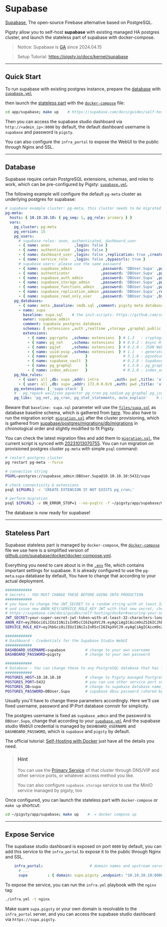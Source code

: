 # Supabase

[Supabase](https://supabase.com/), The open-source Firebase alternative based on PostgreSQL.

Pigsty allow you to self-host **supabase** with existing managed HA postgres cluster, and launch the stateless part of supabase with docker-compose.

> Notice: Supabase is [GA](https://supabase.com/ga) since 2024.04.15

> Setup Tutorial: https://pigsty.io/docs/kernel/supabase

-----------------------

## Quick Start

To run supabase with existing postgres instance, prepare the [database](#database) with [`supabase.yml`](https://github.com/Vonng/pigsty/blob/master/conf/sample/supabase.yml)

then launch the [stateless part](#stateless-part) with the [`docker-compose`](docker-compose.yml) file:

```bash
cd app/supabase; make up    # https://supabase.com/docs/guides/self-hosting/docker
```

Then you can access the supabase studio dashboard via `http://<admin_ip>:8000` by default, the default dashboard username is `supabase` and password is `pigsty`.

You can also configure the `infra_portal` to expose the WebUI to the public through Nginx and SSL.



-----------------------

## Database

Supabase require certain PostgreSQL extensions, schemas, and roles to work, which can be pre-configured by Pigsty: [`supabase.yml`](https://github.com/Vonng/pigsty/blob/master/conf/sample/supabase.yml).

The following example will configure the default `pg-meta` cluster as underlying postgres for supabase:

```yaml
# supabase example cluster: pg-meta, this cluster needs to be migrated with ~/pigsty/app/supabase/migration.sql :
pg-meta:
  hosts: { 10.10.10.10: { pg_seq: 1, pg_role: primary } }
  vars:
    pg_cluster: pg-meta
    pg_version: 15
    pg_users:
      # supabase roles: anon, authenticated, dashboard_user
      - { name: anon           ,login: false }
      - { name: authenticated  ,login: false }
      - { name: dashboard_user ,login: false ,replication: true ,createdb: true ,createrole: true }
      - { name: service_role   ,login: false ,bypassrls: true }
      # supabase users: please use the same password
      - { name: supabase_admin             ,password: 'DBUser.Supa' ,pgbouncer: true ,inherit: true   ,superuser: true ,replication: true ,createdb: true ,createrole: true ,bypassrls: true }
      - { name: authenticator              ,password: 'DBUser.Supa' ,pgbouncer: true ,inherit: false  ,roles: [ authenticated ,anon ,service_role ] }
      - { name: supabase_auth_admin        ,password: 'DBUser.Supa' ,pgbouncer: true ,inherit: false  ,createrole: true }
      - { name: supabase_storage_admin     ,password: 'DBUser.Supa' ,pgbouncer: true ,inherit: false  ,createrole: true ,roles: [ authenticated ,anon ,service_role ] }
      - { name: supabase_functions_admin   ,password: 'DBUser.Supa' ,pgbouncer: true ,inherit: false  ,createrole: true }
      - { name: supabase_replication_admin ,password: 'DBUser.Supa' ,replication: true }
      - { name: supabase_read_only_user    ,password: 'DBUser.Supa' ,bypassrls: true ,roles: [ pg_read_all_data ] }
    pg_databases:
      - { name: meta ,baseline: cmdb.sql ,comment: pigsty meta database ,schemas: [ pigsty ]} # the pigsty cmdb, optional
      - name: supa
        baseline: supa.sql    # the init-scripts: https://github.com/supabase/postgres/tree/develop/migrations/db/init-scripts
        owner: supabase_admin
        comment: supabase postgres database
        schemas: [ extensions ,auth ,realtime ,storage ,graphql_public ,supabase_functions ,_analytics ,_realtime ]
        extensions:
          - { name: pgcrypto  ,schema: extensions  } # 1.3   : cryptographic functions
          - { name: pg_net    ,schema: extensions  } # 0.9.2 : Async HTTP
          - { name: pgjwt     ,schema: extensions  } # 0.2.0 : JSON Web Token API for Postgresql
          - { name: uuid-ossp ,schema: extensions  } # 1.1   : generate universally unique identifiers (UUIDs)
          - { name: pgsodium        }                # 3.1.8 : pgsodium is a modern cryptography library for Postgres.
          - { name: supabase_vault  }                # 0.2.8 : Supabase Vault Extension
          - { name: pg_graphql      }                # 1.3.0 : pg_graphql: GraphQL support
          - { name: index_advisor   }                # 0.2.0 : index_advisor Query Index Advisor
    pg_hba_rules:
      - { user: all ,db: supa ,addr: intra       ,auth: pwd ,title: 'allow supa database access from intranet'}
      - { user: all ,db: supa ,addr: 172.0.0.0/8 ,auth: pwd ,title: 'allow supa database access from docker network'}
    pg_extensions: [ 'supa-stack' ]
    # - pg_repack wal2json pgvector pg_cron pg_sodium pg_graphql pg_jsonschema wrappers vault pgjwt pg_net pgsql_http supautils index_advisor
    pg_libs: 'pg_net, pg_cron, pg_stat_statements, auto_explain'    # add pg_net to shared_preload_libraries
```

Beware that `baseline: supa.sql` parameter will use the [`files/supa.sql`](https://github.com/Vonng/pigsty/blob/master/files/supa.sql) as database baseline schema, which is gathered from [here](https://github.com/supabase/postgres/tree/develop/migrations/db/init-scripts).
You also have to run the migration script: [`migration.sql`](migration.sql) after the cluster provisioning, which is gathered from [supabase/postgres/migrations/db/migrations](https://github.com/supabase/postgres/tree/develop/migrations/db/migrations) in chronological order and slightly modified to fit Pigsty.

You can check the latest migration files and add them to [`migration.sql`](migration.sqlc), the current script is synced with [20231013070755](https://github.com/supabase/postgres/blob/develop/migrations/db/migrations/20231013070755_grant_authenticator_to_supabase_storage_admin.sql).
You can run migration on provisioned postgres cluster `pg-meta` with simple `psql` command: 

```bash
# restart postgres cluster
pg restart pg-meta --force

# connection string
PGURL=postgres://supabase_admin:DBUser.Supa@10.10.10.10:5432/supa

# check connectivity & extensions
psql ${PGURL} -c 'CREATE EXTENSION IF NOT EXISTS pg_cron;'

# perform migration
psql ${PGURL} -v ON_ERROR_STOP=1 --no-psqlrc -f ~/pigsty/app/supabase/migration.sql
```

The database is now ready for supabase!



-----------------------

## Stateless Part

Supabase stateless part is managed by `docker-compose`, the [`docker-compose`](docker-compose.yml) file we use here is a simplified version of [github.com/supabase/docker/docker-compose.yml](https://github.com/supabase/supabase/blob/master/docker/docker-compose.yml).

Everything you need to care about is in the [`.env`](.env) file, which contains important settings for supabase. It is already configured to use the `pg-meta`.`supa` database by default, You have to change that according to your actual deployment. 

```bash
############
# Secrets - YOU MUST CHANGE THESE BEFORE GOING INTO PRODUCTION
############
# you have to change the JWT_SECRET to a random string with at least 32 characters long
# and issue new ANON_KEY/SERVICE_ROLE_KEY JWT with that new secret, check the tutorial:
# https://supabase.com/docs/guides/self-hosting/docker#securing-your-services
JWT_SECRET=your-super-secret-jwt-token-with-at-least-32-characters-long
ANON_KEY=eyJhbGciOiJIUzI1NiIsInR5cCI6IkpXVCJ9.eyAgCiAgICAicm9sZSI6ICJhbm9uIiwKICAgICJpc3MiOiAic3VwYWJhc2UtZGVtbyIsCiAgICAiaWF0IjogMTY0MTc2OTIwMCwKICAgICJleHAiOiAxNzk5NTM1NjAwCn0.dc_X5iR_VP_qT0zsiyj_I_OZ2T9FtRU2BBNWN8Bu4GE
SERVICE_ROLE_KEY=eyJhbGciOiJIUzI1NiIsInR5cCI6IkpXVCJ9.eyAgCiAgICAicm9sZSI6ICJzZXJ2aWNlX3JvbGUiLAogICAgImlzcyI6ICJzdXBhYmFzZS1kZW1vIiwKICAgICJpYXQiOiAxNjQxNzY5MjAwLAogICAgImV4cCI6IDE3OTk1MzU2MDAKfQ.DaYlNEoUrrEn2Ig7tqibS-PHK5vgusbcbo7X36XVt4Q

############
# Dashboard - Credentials for the Supabase Studio WebUI
############
DASHBOARD_USERNAME=supabase         # change to your own username
DASHBOARD_PASSWORD=pigsty           # change to your own password

############
# Database - You can change these to any PostgreSQL database that has logical replication enabled.
############
POSTGRES_HOST=10.10.10.10           # change to Pigsty managed PostgreSQL cluster/instance VIP/IP/Hostname
POSTGRES_PORT=5432                  # you can use other service port such as 5433, 5436, 6432, etc...
POSTGRES_DB=supa                    # change to supabase database name, `supa` by default in pigsty
POSTGRES_PASSWORD=DBUser.Supa       # supabase dbsu password (shared by multiple supabase biz users)
```

Usually you'll have to change these parameters accordingly. Here we'll use fixed username, password and IP:Port database connstr for simplicity.

The postgres username is fixed as `supabase_admin` and the password is `DBUser.Supa`, change that according to your [`supabase.yml`](https://github.com/Vonng/pigsty/blob/master/conf/sample/supabase.yml#L43)
And the supabase studio WebUI credential is managed by `DASHBOARD_USERNAME` and `DASHBOARD_PASSWORD`, which is `supabase` and `pigsty` by default.

The official tutorial: [Self-Hosting with Docker](https://supabase.com/docs/guides/self-hosting/docker) just have all the details you need.

> ### Hint
>
> You can use the [Primary Service](https://github.com/Vonng/pigsty/blob/master/docs/PGSQL-SVC.md#primary-service) of that cluster through DNS/VIP and other service ports, or whatever access method you like.
>
> You can also configure `supabase.storage` service to use the MinIO service managed by pigsty, too

Once configured, you can launch the stateless part with `docker-compose` or `make up` shortcut:

```bash
cd ~/pigsty/app/supabase; make up    #  = docker compose up
```




-----------------------

## Expose Service

The supabase studio dashboard is exposed on port `8000` by default, you can add this service to the `infra_portal` to expose it to the public through Nginx and SSL. 

```yaml
    infra_portal:                     # domain names and upstream servers
      # ...
      supa         : { domain: supa.pigsty ,endpoint: "10.10.10.10:8000", websocket: true }
```

To expose the service, you can run the `infra.yml` playbook with the `nginx` tag:

```bash
./infra.yml -t nginx
```

Make suare `supa.pigsty` or your own domain is resolvable to the `infra_portal` server, and you can access the supabase studio dashboard via `https://supa.pigsty`.
